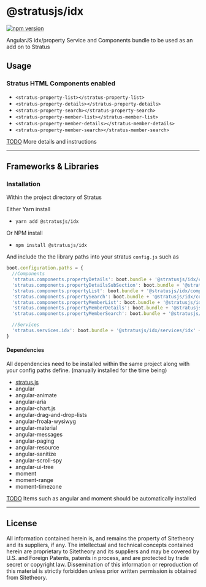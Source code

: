 # @stratusjs/idx
[![npm version](https://badge.fury.io/js/%40stratusjs%2Fidx.svg)](https://badge.fury.io/js/%40stratusjs%2Fidx "View this project on npm")

AngularJS idx/property Service and Components bundle to be used as an add on to Stratus

## Usage

### Stratus HTML Components enabled
* `<stratus-property-list></stratus-property-list>`
* `<stratus-property-details></stratus-property-details>`
* `<stratus-property-search></stratus-property-search>`
* `<stratus-property-member-list></stratus-member-list>`
* `<stratus-property-member-details></stratus-member-details>`
* `<stratus-property-member-search></stratus-member-search>`

[TODO]() More details and instructions

---
## Frameworks & Libraries

### Installation
Within the project directory of Stratus

Either Yarn install
* `yarn add @stratusjs/idx`

Or NPM install
* `npm install @stratusjs/idx`

And include the the library paths into your stratus `config.js` such as
```js
boot.configuration.paths = {
  //Components
  'stratus.components.propertyDetails': boot.bundle + '@stratusjs/idx/components/propertyDetails' + boot.suffix,
  'stratus.components.propertyDetailsSubSection': boot.bundle + '@stratusjs/idx/components/propertyDetailsSubSection' + boot.suffix,
  'stratus.components.propertyList': boot.bundle + '@stratusjs/idx/components/propertyList' + boot.suffix,
  'stratus.components.propertySearch': boot.bundle + '@stratusjs/idx/components/propertySearch' + boot.suffix,
  'stratus.components.propertyMemberList': boot.bundle + '@stratusjs/idx/components/propertyMemberList' + boot.suffix,
  'stratus.components.propertyMemberDetails': boot.bundle + '@stratusjs/idx/components/propertyMemberDetails' + boot.suffix,
  'stratus.components.propertyMemberSearch': boot.bundle + '@stratusjs/idx/components/propertyMemberSearch' + boot.suffix,

  //Services
  'stratus.services.idx': boot.bundle + '@stratusjs/idx/services/idx' + boot.suffix
}
```

#### Dependencies
All dependencies need to be installed within the same project along with your config paths define.
(manually installed for the time being)
* [stratus.js](https://www.npmjs.com/package/stratus.js)
* angular
* angular-animate
* angular-aria
* angular-chart.js
* angular-drag-and-drop-lists
* angular-froala-wysiwyg
* angular-material
* angular-messages
* angular-paging
* angular-resource
* angular-sanitize
* angular-scroll-spy
* angular-ui-tree
* moment
* moment-range
* moment-timezone

[TODO]() Items such as angular and moment should be automatically installed

---
## License
All information contained herein is, and remains the property of Sitetheory and its suppliers, if any. The intellectual and technical concepts contained herein are proprietary to Sitetheory and its suppliers and may be covered by U.S. and Foreign Patents, patents in process, and are protected by trade secret or copyright law.  Dissemination of this information or reproduction of this material is strictly forbidden unless prior written permission is obtained from Sitetheory.
